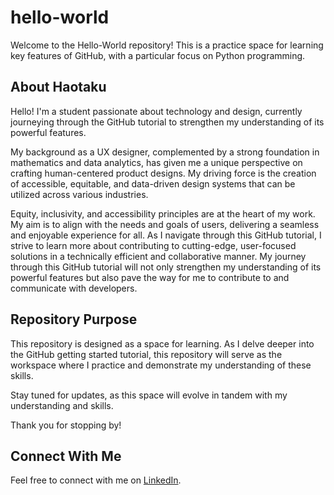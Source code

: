 # hello-world

Welcome to the Hello-World repository! This is a practice space for learning key features of GitHub, with a particular focus on Python programming.

## About Haotaku

Hello! I'm a student passionate about technology and design, currently journeying through the GitHub tutorial to strengthen my understanding of its powerful features.

My background as a UX designer, complemented by a strong foundation in mathematics and data analytics, has given me a unique perspective on crafting human-centered product designs. My driving force is the creation of accessible, equitable, and data-driven design systems that can be utilized across various industries.

Equity, inclusivity, and accessibility principles are at the heart of my work. My aim is to align with the needs and goals of users, delivering a seamless and enjoyable experience for all. As I navigate through this GitHub tutorial, I strive to learn more about contributing to cutting-edge, user-focused solutions in a technically efficient and collaborative manner. My journey through this GitHub tutorial will not only strengthen my understanding of its powerful features but also pave the way for me to contribute to and communicate with developers.

## Repository Purpose

This repository is designed as a space for learning. As I delve deeper into the GitHub getting started tutorial, this repository will serve as the workspace where I practice and demonstrate my understanding of these skills.

Stay tuned for updates, as this space will evolve in tandem with my understanding and skills.

Thank you for stopping by!

## Connect With Me

Feel free to connect with me on [LinkedIn](https://www.linkedin.com/in/khaotruong/).
